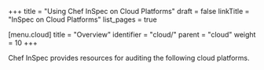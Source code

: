 +++
title = "Using Chef InSpec on Cloud Platforms"
draft = false
linkTitle = "InSpec on Cloud Platforms"
list_pages = true

[menu.cloud]
    title = "Overview"
    identifier = "cloud/"
    parent = "cloud"
    weight = 10
+++

Chef InSpec provides resources for auditing the following cloud platforms.
